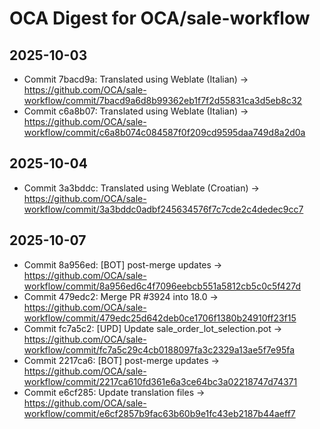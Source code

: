 # OCA Digest for OCA/sale-workflow

## 2025-10-03

- Commit 7bacd9a: Translated using Weblate (Italian) → https://github.com/OCA/sale-workflow/commit/7bacd9a6d8b99362eb1f7f2d55831ca3d5eb8c32
- Commit c6a8b07: Translated using Weblate (Italian) → https://github.com/OCA/sale-workflow/commit/c6a8b074c084587f0f209cd9595daa749d8a2d0a

## 2025-10-04

- Commit 3a3bddc: Translated using Weblate (Croatian) → https://github.com/OCA/sale-workflow/commit/3a3bddc0adbf245634576f7c7cde2c4dedec9cc7

## 2025-10-07

- Commit 8a956ed: [BOT] post-merge updates → https://github.com/OCA/sale-workflow/commit/8a956ed6c4f7096eebcb551a5812cb5c0c5f427d
- Commit 479edc2: Merge PR #3924 into 18.0 → https://github.com/OCA/sale-workflow/commit/479edc25d642deb0ce1706f1380b24910ff23f15
- Commit fc7a5c2: [UPD] Update sale_order_lot_selection.pot → https://github.com/OCA/sale-workflow/commit/fc7a5c29c4cb0188097fa3c2329a13ae5f7e95fa
- Commit 2217ca6: [BOT] post-merge updates → https://github.com/OCA/sale-workflow/commit/2217ca610fd361e6a3ce64bc3a02218747d74371
- Commit e6cf285: Update translation files → https://github.com/OCA/sale-workflow/commit/e6cf2857b9fac63b60b9e1fc43eb2187b44aeff7

